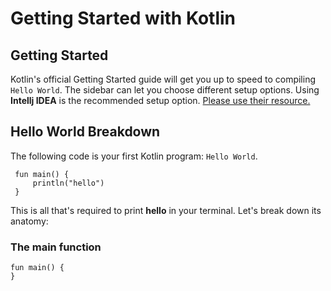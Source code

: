 # Getting Started with Kotlin

## Getting Started

Kotlin's official Getting Started guide will get you up to speed to compiling `Hello World`. The sidebar can let you choose different setup options. Using **Intellj IDEA** is the recommended setup option. [Please use their resource.](https://kotlinlang.org/docs/tutorials/getting-started.html)

## Hello World Breakdown

The following code is your first Kotlin program: `Hello World`.

```
 fun main() {
     println("hello")
 }
```

This is all that's required to print **hello** in your terminal. Let's break down its anatomy:

### The main function
```
fun main() {
}
```

